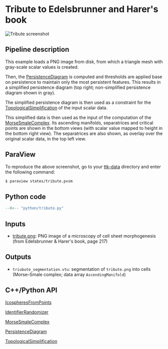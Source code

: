 # Tribute to Edelsbrunner and Harer's book

![Tribute screenshot](https://topology-tool-kit.github.io/img/gallery/tribute.jpg)

## Pipeline description

This example loads a PNG image from disk, from which a triangle mesh with gray-scale scalar values is created.

Then, the [PersistenceDiagram](https://topology-tool-kit.github.io/doc/html/classttkPersistenceDiagram.html) is computed and thresholds are applied base on persistence to maintain only the most persistent features. This results in a simplified persistence diagram (top right; non-simplified persistence diagram shown in gray).

The simplified persistence diagram is then used as a constraint for the [TopologicalSimplification](https://topology-tool-kit.github.io/doc/html/classttkTopologicalSimplification.html) of the input scalar data.

This simplified data is then used as the input of the computation of the [MorseSmaleComplex](https://topology-tool-kit.github.io/doc/html/classttkMorseSmaleComplex.html). Its ascending manifolds, separatrices and critical points are shown in the bottom views (with scalar value mapped to height in the bottom right view). The separatrices are also shown, as overlay over the original scalar data, in the top left view.

## ParaView

To reproduce the above screenshot, go to your [ttk-data](https://github.com/topology-tool-kit/ttk-data) directory and enter the following command:
``` bash
$ paraview states/tribute.pvsm
```

## Python code

``` python  linenums="1"
--8<-- "python/tribute.py"
```

## Inputs

- [tribute.png](https://github.com/topology-tool-kit/ttk-data/raw/dev/tribute.png): PNG image of a microscopy of cell sheet morphogenesis (from Edelsbrunner & Harer's book, page 217)

## Outputs

- `triubute_segmentation.vtu`: segmentation of `tribute.png` into cells (Morse&ndash;Smale complex; data array `AscendingManifold`)

## C++/Python API

[IcospheresFromPoints](https://topology-tool-kit.github.io/doc/html/classttkIcospheresFromPoints.html) 

[IdentifierRandomizer](https://topology-tool-kit.github.io/doc/html/classttkIdentifierRandomizer.html) 

[MorseSmaleComplex](https://topology-tool-kit.github.io/doc/html/classttkMorseSmaleComplex.html) 

[PersistenceDiagram](https://topology-tool-kit.github.io/doc/html/classttkPersistenceDiagram.html) 

[TopologicalSimplification](https://topology-tool-kit.github.io/doc/html/classttkTopologicalSimplification.html) 
